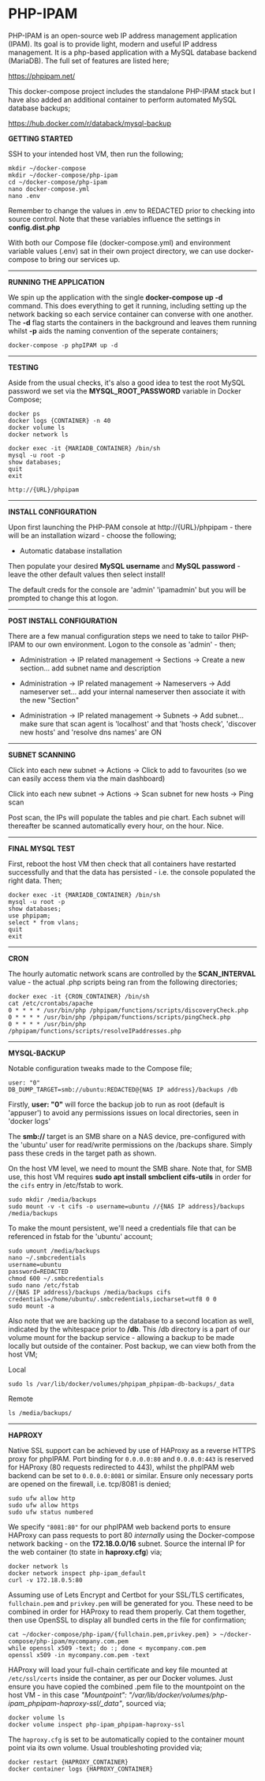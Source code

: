 # PHP-IPAM

PHP-IPAM is an open-source web IP address management application (IPAM). Its goal is to provide light, modern and useful IP address management. It is a php-based application with a MySQL database backend (MariaDB). The full set of features are listed here;

https://phpipam.net/

This docker-compose project includes the standalone PHP-IPAM stack but I have also added an additional container to perform automated MySQL database backups;

https://hub.docker.com/r/databack/mysql-backup

**GETTING STARTED**

SSH to your intended host VM, then run the following;

```
mkdir ~/docker-compose
mkdir ~/docker-compose/php-ipam
cd ~/docker-compose/php-ipam
nano docker-compose.yml				
nano .env
```
Remember to change the values in .env to REDACTED prior to checking into source control. Note that these variables influence the settings in **config.dist.php**

With both our Compose file (docker-compose.yml) and environment variable values (.env) sat in their own project directory, we can use docker-compose to bring our services up.

---

**RUNNING THE APPLICATION**

We spin up the application with the single **docker-compose up -d** command. This does everything to get it running, including setting up the network backing so each service container can converse with one another. The **-d** flag starts the containers in the background and leaves them running whilst **-p** aids the naming convention of the seperate containers;

```
docker-compose -p phpIPAM up -d
```

---

**TESTING**

Aside from the usual checks, it's also a good idea to test the root MySQL password we set via the **MYSQL_ROOT_PASSWORD** variable in Docker Compose;

```
docker ps
docker logs {CONTAINER} -n 40
docker volume ls
docker network ls

docker exec -it {MARIADB_CONTAINER} /bin/sh
mysql -u root -p
show databases;
quit
exit

http://{URL}/phpipam
```

---

**INSTALL CONFIGURATION**

Upon first launching the PHP-PAM console at http://{URL}/phpipam - there will be an installation wizard - choose the following;

- Automatic database installation

Then populate your desired **MySQL username** and **MySQL password** - leave the other default values then select install!

The default creds for the console are 'admin' 'ipamadmin' but you will be prompted to change this at logon. 

---

**POST INSTALL CONFIGURATION**

There are a few manual configuration steps we need to take to tailor PHP-IPAM to our own environment. Logon to the console as 'admin' - then;

- Administration -> IP related management -> Sections -> Create a new section... add subnet name and description

- Administration -> IP related management -> Nameservers -> Add nameserver set... add your internal nameserver then associate it with the new "Section"

- Administration -> IP related management -> Subnets -> Add subnet... make sure that scan agent is 'localhost' and that 'hosts check', 'discover new hosts' and 'resolve dns names' are ON

---

**SUBNET SCANNING**

Click into each new subnet -> Actions -> Click to add to favourites (so we can easily access them via the main dashboard)

Click into each new subnet -> Actions -> Scan subnet for new hosts -> Ping scan

Post scan, the IPs will populate the tables and pie chart. Each subnet will thereafter be scanned automatically every hour, on the hour. Nice.

---

**FINAL MYSQL TEST**

First, reboot the host VM then check that all containers have restarted successfully and that the data has persisted - i.e. the console populated the right data. Then;

```
docker exec -it {MARIADB_CONTAINER} /bin/sh
mysql -u root -p
show databases;
use phpipam;
select * from vlans;
quit
exit
```

---

**CRON**

The hourly automatic network scans are controlled by the **SCAN_INTERVAL** value - the actual .php scripts being ran from the following directories;

```
docker exec -it {CRON_CONTAINER} /bin/sh
cat /etc/crontabs/apache
0 * * * * /usr/bin/php /phpipam/functions/scripts/discoveryCheck.php
0 * * * * /usr/bin/php /phpipam/functions/scripts/pingCheck.php
0 * * * * /usr/bin/php /phpipam/functions/scripts/resolveIPaddresses.php
```

---

**MYSQL-BACKUP**

Notable configuration tweaks made to the Compose file;

```
user: "0"
DB_DUMP_TARGET=smb://ubuntu:REDACTED@{NAS IP address}/backups /db
```
Firstly, **user: "0"** will force the backup job to run as root (default is 'appuser') to avoid any permissions issues on local directories, seen in 'docker logs'

The **smb://** target is an SMB share on a NAS device, pre-configured with the 'ubuntu' user for read/write permissions on the /backups share. Simply pass these creds in the target path as shown.

On the host VM level, we need to mount the SMB share. Note that, for SMB use, this host VM requires **sudo apt install smbclient cifs-utils** in order for the `cifs` entry in /etc/fstab to work.

```
sudo mkdir /media/backups
sudo mount -v -t cifs -o username=ubuntu //{NAS IP address}/backups /media/backups
```
To make the mount persistent, we'll need a credentials file that can be referenced in fstab for the 'ubuntu' account;
```
sudo umount /media/backups
nano ~/.smbcredentials
username=ubuntu
password=REDACTED
chmod 600 ~/.smbcredentials
sudo nano /etc/fstab
//{NAS IP address}/backups /media/backups cifs credentials=/home/ubuntu/.smbcredentials,iocharset=utf8 0 0		
sudo mount -a
```
Also note that we are backing up the database to a second location as well, indicated by the whitespace prior to **/db**. This /db directory is a part of our volume mount for the backup service - allowing a backup to be made locally but outside of the container. Post backup, we can view both from the host VM;

Local
```
sudo ls /var/lib/docker/volumes/phpipam_phpipam-db-backups/_data
```
Remote
```
ls /media/backups/
```

---

**HAPROXY**

Native SSL support can be achieved by use of HAProxy as a reverse HTTPS proxy for phpIPAM. Port binding for `0.0.0.0:80` and `0.0.0.0:443` is reserved for HAProxy (80 requests redirected to 443), whilst the phpIPAM web backend can be set to `0.0.0.0:8081` or similar. Ensure only necessary ports are opened on the firewall, i.e. tcp/8081 is denied;

```
sudo ufw allow http
sudo ufw allow https
sudo ufw status numbered
```
We specify `"8081:80"` for our phpIPAM web backend ports to ensure HAProxy can pass requests to port 80 *internally* using the Docker-compose network backing - on the **172.18.0.0/16** subnet. Source the internal IP for the web container (to state in **haproxy.cfg**) via;

```
docker network ls
docker network inspect php-ipam_default
curl -v 172.18.0.5:80
```
Assuming use of Lets Encrypt and Certbot for your SSL/TLS certificates, `fullchain.pem` and `privkey.pem` will be generated for you. These need to be combined in order for HAProxy to read them properly. Cat them together, then use OpenSSL to display all bundled certs in the file for confirmation;
```
cat ~/docker-compose/php-ipam/{fullchain.pem,privkey.pem} > ~/docker-compose/php-ipam/mycompany.com.pem
while openssl x509 -text; do :; done < mycompany.com.pem
openssl x509 -in mycompany.com.pem -text
```
HAProxy will load your full-chain certificate and key file mounted at `/etc/ssl/certs` inside the container, as per our Docker volumes. Just ensure you have copied the combined .pem file to the mountpoint on the host VM - in this case *"Mountpoint": "/var/lib/docker/volumes/php-ipam_phpipam-haproxy-ssl/_data"*, sourced via;

```
docker volume ls
docker volume inspect php-ipam_phpipam-haproxy-ssl
```
The `haproxy.cfg` is set to be automatically copied to the container mount point via its own volume. Usual troubleshoting provided via;
```
docker restart {HAPROXY_CONTAINER}
docker container logs {HAPROXY_CONTAINER}
```
